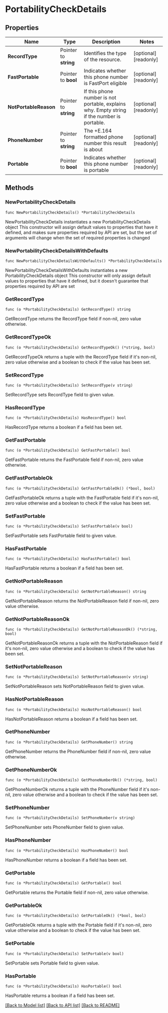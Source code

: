 # PortabilityCheckDetails

## Properties

Name | Type | Description | Notes
------------ | ------------- | ------------- | -------------
**RecordType** | Pointer to **string** | Identifies the type of the resource. | [optional] [readonly] 
**FastPortable** | Pointer to **bool** | Indicates whether this phone number is FastPort eligible | [optional] [readonly] 
**NotPortableReason** | Pointer to **string** | If this phone number is not portable, explains why. Empty string if the number is portable. | [optional] [readonly] 
**PhoneNumber** | Pointer to **string** | The +E.164 formatted phone number this result is about | [optional] [readonly] 
**Portable** | Pointer to **bool** | Indicates whether this phone number is portable | [optional] [readonly] 

## Methods

### NewPortabilityCheckDetails

`func NewPortabilityCheckDetails() *PortabilityCheckDetails`

NewPortabilityCheckDetails instantiates a new PortabilityCheckDetails object
This constructor will assign default values to properties that have it defined,
and makes sure properties required by API are set, but the set of arguments
will change when the set of required properties is changed

### NewPortabilityCheckDetailsWithDefaults

`func NewPortabilityCheckDetailsWithDefaults() *PortabilityCheckDetails`

NewPortabilityCheckDetailsWithDefaults instantiates a new PortabilityCheckDetails object
This constructor will only assign default values to properties that have it defined,
but it doesn't guarantee that properties required by API are set

### GetRecordType

`func (o *PortabilityCheckDetails) GetRecordType() string`

GetRecordType returns the RecordType field if non-nil, zero value otherwise.

### GetRecordTypeOk

`func (o *PortabilityCheckDetails) GetRecordTypeOk() (*string, bool)`

GetRecordTypeOk returns a tuple with the RecordType field if it's non-nil, zero value otherwise
and a boolean to check if the value has been set.

### SetRecordType

`func (o *PortabilityCheckDetails) SetRecordType(v string)`

SetRecordType sets RecordType field to given value.

### HasRecordType

`func (o *PortabilityCheckDetails) HasRecordType() bool`

HasRecordType returns a boolean if a field has been set.

### GetFastPortable

`func (o *PortabilityCheckDetails) GetFastPortable() bool`

GetFastPortable returns the FastPortable field if non-nil, zero value otherwise.

### GetFastPortableOk

`func (o *PortabilityCheckDetails) GetFastPortableOk() (*bool, bool)`

GetFastPortableOk returns a tuple with the FastPortable field if it's non-nil, zero value otherwise
and a boolean to check if the value has been set.

### SetFastPortable

`func (o *PortabilityCheckDetails) SetFastPortable(v bool)`

SetFastPortable sets FastPortable field to given value.

### HasFastPortable

`func (o *PortabilityCheckDetails) HasFastPortable() bool`

HasFastPortable returns a boolean if a field has been set.

### GetNotPortableReason

`func (o *PortabilityCheckDetails) GetNotPortableReason() string`

GetNotPortableReason returns the NotPortableReason field if non-nil, zero value otherwise.

### GetNotPortableReasonOk

`func (o *PortabilityCheckDetails) GetNotPortableReasonOk() (*string, bool)`

GetNotPortableReasonOk returns a tuple with the NotPortableReason field if it's non-nil, zero value otherwise
and a boolean to check if the value has been set.

### SetNotPortableReason

`func (o *PortabilityCheckDetails) SetNotPortableReason(v string)`

SetNotPortableReason sets NotPortableReason field to given value.

### HasNotPortableReason

`func (o *PortabilityCheckDetails) HasNotPortableReason() bool`

HasNotPortableReason returns a boolean if a field has been set.

### GetPhoneNumber

`func (o *PortabilityCheckDetails) GetPhoneNumber() string`

GetPhoneNumber returns the PhoneNumber field if non-nil, zero value otherwise.

### GetPhoneNumberOk

`func (o *PortabilityCheckDetails) GetPhoneNumberOk() (*string, bool)`

GetPhoneNumberOk returns a tuple with the PhoneNumber field if it's non-nil, zero value otherwise
and a boolean to check if the value has been set.

### SetPhoneNumber

`func (o *PortabilityCheckDetails) SetPhoneNumber(v string)`

SetPhoneNumber sets PhoneNumber field to given value.

### HasPhoneNumber

`func (o *PortabilityCheckDetails) HasPhoneNumber() bool`

HasPhoneNumber returns a boolean if a field has been set.

### GetPortable

`func (o *PortabilityCheckDetails) GetPortable() bool`

GetPortable returns the Portable field if non-nil, zero value otherwise.

### GetPortableOk

`func (o *PortabilityCheckDetails) GetPortableOk() (*bool, bool)`

GetPortableOk returns a tuple with the Portable field if it's non-nil, zero value otherwise
and a boolean to check if the value has been set.

### SetPortable

`func (o *PortabilityCheckDetails) SetPortable(v bool)`

SetPortable sets Portable field to given value.

### HasPortable

`func (o *PortabilityCheckDetails) HasPortable() bool`

HasPortable returns a boolean if a field has been set.


[[Back to Model list]](../README.md#documentation-for-models) [[Back to API list]](../README.md#documentation-for-api-endpoints) [[Back to README]](../README.md)


